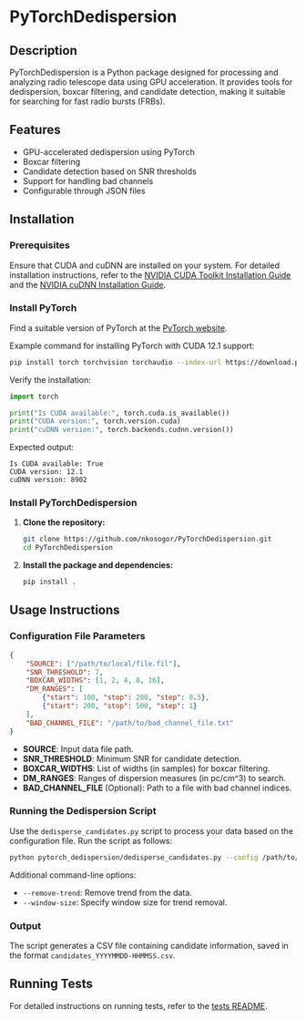 # PyTorchDedispersion

## Description

PyTorchDedispersion is a Python package designed for processing and analyzing radio telescope data using GPU acceleration. It provides tools for dedispersion, boxcar filtering, and candidate detection, making it suitable for searching for fast radio bursts (FRBs).

## Features

- GPU-accelerated dedispersion using PyTorch
- Boxcar filtering 
- Candidate detection based on SNR thresholds
- Support for handling bad channels
- Configurable through JSON files

## Installation

### Prerequisites
Ensure that CUDA and cuDNN are installed on your system. For detailed installation instructions, refer to the [NVIDIA CUDA Toolkit Installation Guide](https://docs.nvidia.com/cuda/) and the [NVIDIA cuDNN Installation Guide](https://developer.nvidia.com/cudnn).

### Install PyTorch
Find a suitable version of PyTorch at the [PyTorch website](https://pytorch.org/).

Example command for installing PyTorch with CUDA 12.1 support:
```bash
pip install torch torchvision torchaudio --index-url https://download.pytorch.org/whl/cu121
```

Verify the installation:
```python
import torch

print("Is CUDA available:", torch.cuda.is_available())
print("CUDA version:", torch.version.cuda)
print("cuDNN version:", torch.backends.cudnn.version())
```

Expected output:
```plaintext
Is CUDA available: True
CUDA version: 12.1
cuDNN version: 8902
```

### Install PyTorchDedispersion

1. **Clone the repository:**
    ```bash
    git clone https://github.com/nkosogor/PyTorchDedispersion.git
    cd PyTorchDedispersion
    ```

2. **Install the package and dependencies:**
    ```bash
    pip install .
    ```

## Usage Instructions

### Configuration File Parameters

```json
{
    "SOURCE": ["/path/to/local/file.fil"],
    "SNR_THRESHOLD": 7,
    "BOXCAR_WIDTHS": [1, 2, 4, 8, 16],
    "DM_RANGES": [
        {"start": 100, "stop": 200, "step": 0.5},
        {"start": 200, "stop": 500, "step": 1}
    ],
    "BAD_CHANNEL_FILE": "/path/to/bad_channel_file.txt"
}
```

- **SOURCE**: Input data file path.
- **SNR_THRESHOLD**: Minimum SNR for candidate detection.
- **BOXCAR_WIDTHS**: List of widths (in samples) for boxcar filtering.
- **DM_RANGES**: Ranges of dispersion measures (in pc/cm^3) to search.
- **BAD_CHANNEL_FILE** (Optional): Path to a file with bad channel indices.


### Running the Dedispersion Script

Use the `dedisperse_candidates.py` script to process your data based on the configuration file. Run the script as follows:

```bash
python pytorch_dedispersion/dedisperse_candidates.py --config /path/to/config.json --verbose --gpu 0
```

Additional command-line options:
- `--remove-trend`: Remove trend from the data.
- `--window-size`: Specify window size for trend removal.

### Output

The script generates a CSV file containing candidate information, saved in the format `candidates_YYYYMMDD-HHMMSS.csv`.

## Running Tests

For detailed instructions on running tests, refer to the [tests README](tests/README.md).
